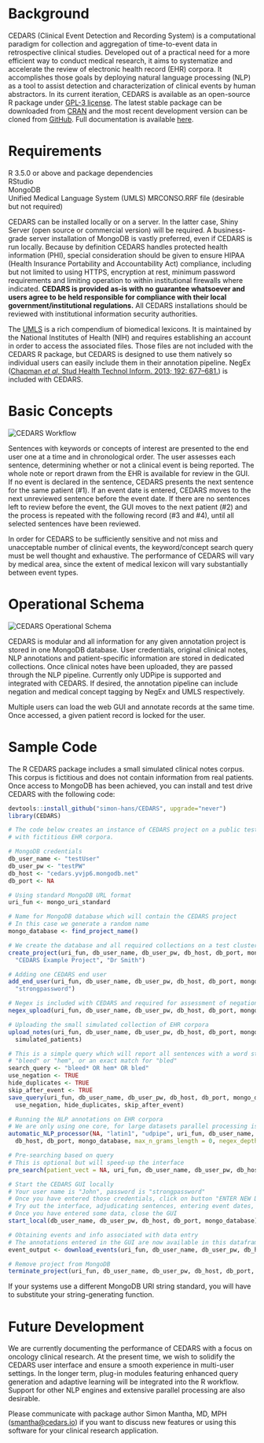 # Background

CEDARS \(Clinical Event Detection and Recording System\) is a computational paradigm for collection and aggregation of time-to-event data in retrospective clinical studies. Developed out of a practical need for a more efficient way to conduct medical research, it aims to systematize and accelerate the review of electronic health record \(EHR\) corpora. It accomplishes those goals by deploying natural language processing \(NLP\) as a tool to assist detection and characterization of clinical events by human abstractors. In its current iteration, CEDARS is available as an open-source R package under [GPL-3 license](https://www.gnu.org/licenses/gpl-3.0.en.html). The latest stable package can be downloaded from [CRAN](https://cran.r-project.org/web/packages/CEDARS/index.html) and the most recent development version can be cloned from [GitHub](https://github.com/simon-hans/CEDARS). Full documentation is available [here](https://docs.cedars.io).

# Requirements

R 3.5.0 or above and package dependencies  
 RStudio  
 MongoDB  
 Unified Medical Language System \(UMLS\) MRCONSO.RRF file \(desirable but not required\)

CEDARS can be installed locally or on a server. In the latter case, Shiny Server \(open source or commercial version\) will be required. A business-grade server installation of MongoDB is vastly preferred, even if CEDARS is run locally. Because by definition CEDARS handles protected health information \(PHI\), special consideration should be given to ensure HIPAA \(Health Insurance Portability and Accountability Act\) compliance, including but not limited to using HTTPS, encryption at rest, minimum password requirements and limiting operation to within institutional firewalls where indicated. **CEDARS is provided as-is with no guarantee whatsoever and users agree to be held responsible for compliance with their local government/institutional regulations.** All CEDARS installations should be reviewed with institutional information security authorities.

The [UMLS](https://www.nlm.nih.gov/research/umls/index.html) is a rich compendium of biomedical lexicons. It is maintained by the National Institutes of Health \(NIH\) and requires establishing an account in order to access the associated files. Those files are not included with the CEDARS R package, but CEDARS is designed to use them natively so individual users can easily include them in their annotation pipeline. NegEx \([Chapman _et al_, Stud Health Technol Inform. 2013; 192: 677–681.](https://pubmed.ncbi.nlm.nih.gov/23920642/)\) is included with CEDARS.

# Basic Concepts

![CEDARS Workflow](docs/pics/GitHub%20Schema%202%20C.png)

Sentences with keywords or concepts of interest are presented to the end user one at a time and in chronological order. The user assesses each sentence, determining whether or not a clinical event is being reported. The whole note or report drawn from the EHR is available for review in the GUI. If no event is declared in the sentence, CEDARS presents the next sentence for the same patient \(\#1\). If an event date is entered, CEDARS moves to the next unreviewed sentence before the event date. If there are no sentences left to review before the event, the GUI moves to the next patient \(\#2\) and the process is repeated with the following record \(\#3 and \#4\), until all selected sentences have been reviewed.

In order for CEDARS to be sufficiently sensitive and not miss and unacceptable number of clinical events, the keyword/concept search query must be well thought and exhaustive. The performance of CEDARS will vary by medical area, since the extent of medical lexicon will vary substantially between event types.

# Operational Schema

![CEDARS Operational Schema](docs/pics/GitHub%20Schema%201%20C%20blue.png)

CEDARS is modular and all information for any given annotation project is stored in one MongoDB database. User credentials, original clinical notes, NLP annotations and patient-specific information are stored in dedicated collections. Once clinical notes have been uploaded, they are passed through the NLP pipeline. Currently only UDPipe is supported and integrated with CEDARS. If desired, the annotation pipeline can include negation and medical concept tagging by NegEx and UMLS respectively.

Multiple users can load the web GUI and annotate records at the same time. Once accessed, a given patient record is locked for the user.

# Sample Code

The R CEDARS package includes a small simulated clinical notes corpus. This corpus is fictitious and does not contain information from real patients. Once access to MongoDB has been achieved, you can install and test drive CEDARS with the following code:

```r
devtools::install_github("simon-hans/CEDARS", upgrade="never")
library(CEDARS)

# The code below creates an instance of CEDARS project on a public test MongoDB cluster, populated
# with fictitious EHR corpora.

# MongoDB credentials
db_user_name <- "testUser"
db_user_pw <- "testPW"
db_host <- "cedars.yvjp6.mongodb.net"
db_port <- NA

# Using standard MongoDB URL format
uri_fun <- mongo_uri_standard

# Name for MongoDB database which will contain the CEDARS project
# In this case we generate a random name
mongo_database <- find_project_name()

# We create the database and all required collections on a test cluster
create_project(uri_fun, db_user_name, db_user_pw, db_host, db_port, mongo_database,
  "CEDARS Example Project", "Dr Smith")

# Adding one CEDARS end user
add_end_user(uri_fun, db_user_name, db_user_pw, db_host, db_port, mongo_database, "John",
  "strongpassword")

# Negex is included with CEDARS and required for assessment of negation
negex_upload(uri_fun, db_user_name, db_user_pw, db_host, db_port, mongo_database)

# Uploading the small simulated collection of EHR corpora
upload_notes(uri_fun, db_user_name, db_user_pw, db_host, db_port, mongo_database,
  simulated_patients)

# This is a simple query which will report all sentences with a word starting in
# "bleed" or "hem", or an exact match for "bled"
search_query <- "bleed* OR hem* OR bled"
use_negation <- TRUE
hide_duplicates <- TRUE
skip_after_event <- TRUE
save_query(uri_fun, db_user_name, db_user_pw, db_host, db_port, mongo_database, search_query,
  use_negation, hide_duplicates, skip_after_event)

# Running the NLP annotations on EHR corpora
# We are only using one core, for large datasets parallel processing is faster
automatic_NLP_processor(NA, "latin1", "udpipe", uri_fun, db_user_name, db_user_pw,
  db_host, db_port, mongo_database, max_n_grams_length = 0, negex_depth = 6, select_cores = 1)

# Pre-searching based on query
# This is optional but will speed-up the interface
pre_search(patient_vect = NA, uri_fun, db_user_name, db_user_pw, db_host, db_port, mongo_database)

# Start the CEDARS GUI locally
# Your user name is "John", password is "strongpassword"
# Once you have entered those credentials, click on button "ENTER NEW DATE" and CEDARS will seek the first record to annotate
# Try out the interface, adjudicating sentences, entering event dates, comments, moving between sentences and searching for records
# Once you have entered some data, close the GUI
start_local(db_user_name, db_user_pw, db_host, db_port, mongo_database)

# Obtaining events and info associated with data entry
# The annotations entered in the GUI are now available in this dataframe
event_output <- download_events(uri_fun, db_user_name, db_user_pw, db_host, db_port, mongo_database)

# Remove project from MongoDB
terminate_project(uri_fun, db_user_name, db_user_pw, db_host, db_port, mongo_database, fast=TRUE)
```

If your systems use a different MongoDB URI string standard, you will have to substitute your string-generating function.

# Future Development

We are currently documenting the performance of CEDARS with a focus on oncology clinical research. At the present time, we wish to solidify the CEDARS user interface and ensure a smooth experience in multi-user settings. In the longer term, plug-in modules featuring enhanced query generation and adaptive learning will be integrated into the R workflow. Support for other NLP engines and extensive parallel processing are also desirable.

Please communicate with package author Simon Mantha, MD, MPH \([smantha@cedars.io](mailto:smantha@cedars.io)\) if you want to discuss new features or using this software for your clinical research application.

